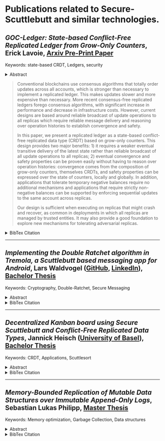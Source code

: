 # Publications related to Secure-Scuttlebutt and similar technologies.

## *GOC-Ledger: State-based Conflict-Free Replicated Ledger from Grow-Only Counters*, Erick Lavoie, [Arxiv Pre-Print Paper](https://arxiv.org/abs/2305.16976)

Keywords: state-based CRDT, Ledgers, security

<details>
<summary>Abstract</summary>
</details>

> Conventional blockchains use consensus algorithms that totally order updates across all accounts, which is stronger than necessary to implement a replicated ledger. This makes updates slower and more expensive than necessary. More recent consensus-free replicated ledgers forego consensus algorithms, with significant increase in performance and decrease in infrastructure costs. However, current designs are based around reliable broadcast of update operations to all replicas which require reliable message delivery and reasoning over operation histories to establish convergence and safety.
>
>In this paper, we present a replicated ledger as a state-based conflict-free replicated data type (CRDT) based on grow-only counters. This design provides two major benefits: 1) it requires a weaker eventual transitive delivery of the latest state rather than reliable broadcast of all update operations to all replicas; 2) eventual convergence and safety properties can be proven easily without having to reason over operation histories: convergence comes from the composition of grow-only counters, themselves CRDTs, and safety properties can be expressed over the state of counters, locally and globally. In addition, applications that tolerate temporary negative balances require no additional mechanisms and applications that require strictly non-negative balances can be supported by enforcing sequential updates to the same account across replicas.
>
>Our design is sufficient when executing on replicas that might crash and recover, as common in deployments in which all replicas are managed by trusted entities. It may also provide a good foundation to explore new mechanisms for tolerating adversarial replicas.

<details>
<summary>BibTex Citation</summary>

````
@misc{lavoie2023gocledger,
      title={{GOC-Ledger: State-based Conflict-Free Replicated Ledger from Grow-Only Counters}}, 
      author={Erick Lavoie},
      year={2023},
      eprint={2305.16976},
      archivePrefix={arXiv},
      primaryClass={cs.DC}
}
````
</details>

---------


## *Implementing the Double Ratchet algorithm in Tremola, a Scuttlebutt based messaging app for Android*, Lars Waldvogel ([GitHub](https://github.com/LarsWaldvogel/), [LinkedIn](https://ch.linkedin.com/in/lars-waldvogel)), [Bachelor Thesis](./pdfs/Waldvogel-DoubleRatchet.pdf)

Keywords: Cryptography, Double-Ratchet, Secure Messaging

<details>
<summary>Abstract</summary>

> The Android messaging app Tremola uses the Scuttlebutt peer-to-peer gossiping protocol to transfer its messages from one user to another. This approach already supports encryption out of the box due to the properties of the Scuttlebutt protocol, where every user’s identity is made up of a public/private key pair. However, should a user’s key pair be compromised, all the messages they sent and received can be decrypted. Intercepting these messages is also trivial due to the nature of Scuttlebutt, where all messages are saved in an append-only log and distributed among peers.
>
> In this thesis, we implemented the Signal protocol’s Double Ratchet algorithm to provide forward secrecy and what is known as post-compromise security for these messages. This implementation took the special properties of the Scuttlebutt protocol into account to draw on its strengths, but also required some compromises to be made.
</details>

<details>
<summary>BibTex Citation</summary>

````
@mastersthesis { 
  waldvogel2022doubleratchet, 
  author = {Lars Waldvogel}, 
  title = {{Implementing the Double Ratchet algorithm in Tremola, a Scuttlebutt based messaging app for Android}}, 
  school = {University of Basel}, 
  year = {2022},
  type={Bachelor Thesis}
 } 
````
</details>

---------

## *Decentralized Kanban board using Secure Scuttlebutt and Conflict-Free Replicated Data Types*, Jannick Heisch ([University of Basel](https://dmi.unibas.ch/en/persons/heisch-jannick/)),  [Bachelor Thesis](./pdfs/Heisch-Kanban.pdf)

Keywords: CRDT, Applications, Scuttlesort

<details>
<summary>Abstract</summary>

> In the beginning, the World Wide Web was characterized by a decentralized structure, but it became increasingly centralized over time. Almost all applications we encounter in everyday life are based on a central server-client architecture and require a continuous connection to the Internet. These applications are user-friendly and easy to implement, but user data is stored on individual servers usually maintained by companies that profit from this data. Well-known digital Kanban board applications, which are very popular in the business world for organizing or optimizing workflows in the form of lists and cards, are also built on such centralized structures.
>
>This thesis examines how digital Kanban boards can be realized using an alternative approach, namely in the form of a decentralized structure in which users host their own data and are independent of the Internet. For this purpose, the existing android app Tremola, a Secure Scuttlebutt implementation, was extended by the prototype of a decentralized Kanban board. The main goal of this project is to ensure an eventual consistency between the board states of the individual users, so that the same board is displayed to everyone. Therefore, the board modifications performed by the users are saved as Conflict-free Replicated Data Types in an append-only log and shared with all participants using the Secure Scuttlebutt protocol.
</details>

<details>
<summary>BibTex Citation</summary>

````
@mastersthesis { 
  heisch2022kanban, 
  author = {Jannick Heisch}, 
  title = {{Decentralized Kanban board using Secure Scuttlebutt and Conflict-Free Replicated Data Types}}, 
  school = {University of Basel}, 
  year = {2022},
  type={Bachelor Thesis}
 } 
````
</details>

---------

## *Memory-Bounded Replication of Mutable Data Structures over Immutable Append-Only Logs*, Sebastian Lukas Philipp, [Master Thesis](./pdfs/Philipp-Memory-Bounded.pdf)

Keywords: Memory optimization, Garbage Collection, Data structures

<details>
<summary>Abstract</summary>

> Append-only logs are data structures which permit random-access read operations, but write operations are limited to appending to the end of the log. Nevertheless, arbitrarily modifications of data can be represented by creating an ever-growing stream of update operations appended to such a log. However, if a new consumer of this update stream wishes to recover the state represented by the log, often the entire log must be kept in storage and be replicated again.
>
> In this thesis report, we present PREDSL, a framework which facilitates the implementation of data structures by producing such a sequence of modification operations, and provide implementations for commonly used data structures.
>
> Further on, we designed, implemented and evaluated different strategies by which only a small, contiguous portion of the log – a “sliding window” of the log’s latest entries – must be kept in storage and replicated to new consumers.
>
> The results of our evaluation show that these strategies indeed manage to maintain a small sliding window in which all information relevant to reconstruct the entire state of the encoded data structure is represented in a very compact form, rather than spread over the entire log.
  
</details>

<details>
<summary>BibTex Citation</summary>

````
@mastersthesis { 
  philipp2022memorybounded, 
  author = {Sebastian Lukas Philipp}, 
  title = {{Memory-Bounded Replication of Mutable Data Structures over Immutable Append-Only Logs}}, 
  school = {University of Basel}, 
  year = {2022},
  type={Master Thesis}
 } 
````
</details>






